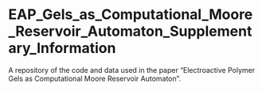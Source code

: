 # EAP_Gels_as_Computational_Moore_Reservoir_Automaton_Supplementary_Information
A repository of the code and data used in the paper “Electroactive Polymer Gels as Computational Moore Reservoir Automaton”.
